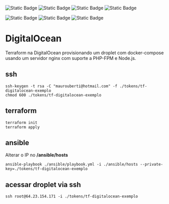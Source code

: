 ![Static Badge](https://img.shields.io/badge/DigitalOcean-0080FF?logo=DigitalOcean&logoColor=ffffff)
![Static Badge](https://img.shields.io/badge/Terraform-%23844FBA?logo=Terraform&logoColor=ffffff)
![Static Badge](https://img.shields.io/badge/Ansible-%23EE0000?logo=ansible&logoColor=ffffff)
![Static Badge](https://img.shields.io/badge/docker-2496ED?logo=docker&logoColor=ffffff)

![Static Badge](https://img.shields.io/badge/nginx-1.25.5--alpine-009639?logo=nginx&logoColor=ffffff)
![Static Badge](https://img.shields.io/badge/php-8.3--fpm--alpine-777BB4?logo=php&logoColor=ffffff)
![Static Badge](https://img.shields.io/badge/node-22--alpine-%235FA04E?logo=node.js&logoColor=ffffff)

# DigitalOcean

Terraform na DigitalOcean provisionando um droplet com docker-compose usando um servidor nginx com suporte a PHP-FPM e Node.js.

## ssh

```
ssh-keygen -t rsa -C "maurouberti@hotmail.com" -f ./tokens/tf-digitalocean-exemplo
chmod 600 ./tokens/tf-digitalocean-exemplo
```

## terraform

```
terraform init
terraform apply
```

## ansible

Alterar o IP no **/ansible/hosts**

```
ansible-playbook ./ansible/playbook.yml -i ./ansible/hosts --private-key=./tokens/tf-digitalocean-exemplo
```

## acessar droplet via ssh

```
ssh root@64.23.154.171 -i ./tokens/tf-digitalocean-exemplo
```

<!-- 
## wsl

```
cp tf-digitalocean-exemplo* ~/.ssh/ 
chmod 600 ~/.ssh/tf-digitalocean-exemplo
```

> wsl: --private-key=~/.ssh/tf-digitalocean-exemplo -->

